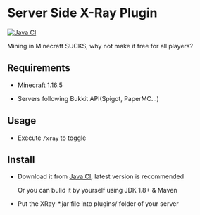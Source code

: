 # Server Side X-Ray Plugin

[![Java CI](https://github.com/forewing/mc-xray/workflows/Java%20CI/badge.svg)](https://github.com/forewing/mc-xray/actions?query=workflow%3A%22Java+CI%22)

Mining in Minecraft SUCKS, why not make it free for all players?

## Requirements

- Minecraft 1.16.5

- Servers following Bukkit API(Spigot, PaperMC...)

## Usage

- Execute `/xray` to toggle

## Install

- Download it from [Java CI](https://github.com/forewing/mc-xray/actions?query=workflow%3A%22Java+CI%22+is%3Asuccess), latest version is recommended

  Or you can bulid it by yourself using JDK 1.8+ & Maven

- Put the XRay-\*.jar file into plugins/ folder of your server
